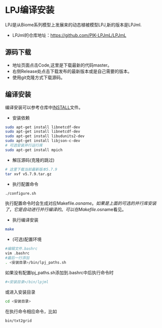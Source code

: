 # LPJ编译安装
LPJ是从Biome系列模型上发展来的动态植被模型LPJ,新的版本是LPJml.
- LPJml的仓库地址：https://github.com/PIK-LPJmL/LPJmL
## 源码下载
- 地址页面点击Code,这里是下载最新的代码master。
- 右侧Release处点击下载发布的最新版本或是自己需要的版本。
- 使用git克隆方式下载源码。

## 编译安装
编译安装可以参考仓库中[INSTALL](https://github.com/PIK-LPJmL/LPJmL/blob/master/INSTALL)文件。

- 安装依赖
```bash
sudo apt-get install libnetcdf-dev
sudo apt-get install libnetcdf-dev
sudo apt-get install libudunits2-dev
sudo apt-get install libjson-c-dev
# 可选安装并行运行库
sudo apt-get install mpich
```

- 解压源码(克隆的跳过)
```bash
# 这里下载当前最新版本5.7.9
tar xvf v5.7.9.tar.gz
```
- 执行配置命令
```bash
./configure.sh
```
执行配置命令时会生成对应Makefile.$osname。如果是上面的可选的并行库安装了，它是自动进行并行编译的。可以在Makefile.$osname看见。

- 执行编译安装
```bash
make
```
- (可选)配置环境
```bash
#编辑文件.bashrc
vim .bashrc
#最后一行添加
. <安装目录>/bin/lpj_paths.sh
```
如果没有配置lpj_paths.sh添加到.bashrc中后执行命令时
```bash
#<安装目录>/bin/lpjml
```
或进入安装目录
```bash
cd <安装目录>
```
在执行命令相应命令，比如
```bash
bin/txt2grid
```